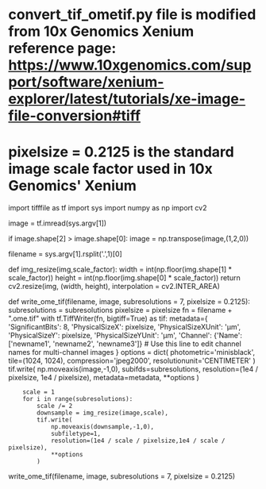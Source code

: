 # convert_tif_ometif.py file is modified from 10x Genomics Xenium reference page: https://www.10xgenomics.com/support/software/xenium-explorer/latest/tutorials/xe-image-file-conversion#tiff
# pixelsize = 0.2125 is the standard image scale factor used in 10x Genomics' Xenium 

import tifffile as tf
import sys
import numpy as np
import cv2

image = tf.imread(sys.argv[1])

if image.shape[2] > image.shape[0]:
    image = np.transpose(image,(1,2,0))

filename = sys.argv[1].rsplit('.',1)[0]

def img_resize(img,scale_factor):
    width = int(np.floor(img.shape[1] * scale_factor))
    height = int(np.floor(img.shape[0] * scale_factor))
    return cv2.resize(img, (width, height), interpolation = cv2.INTER_AREA)

def write_ome_tif(filename, image, subresolutions = 7, pixelsize = 0.2125):
    subresolutions = subresolutions
    pixelsize = pixelsize
    fn = filename + ".ome.tif"
    with tf.TiffWriter(fn, bigtiff=True) as tif:
        metadata={
            'SignificantBits': 8,
            'PhysicalSizeX': pixelsize,
            'PhysicalSizeXUnit': 'µm',
            'PhysicalSizeY': pixelsize,
            'PhysicalSizeYUnit': 'µm',
            'Channel': {'Name': ['newname1', 'newname2', 'newname3']} # Use this line to edit channel names for multi-channel images
        }
        options = dict(
            photometric='minisblack',
            tile=(1024, 1024),
            compression='jpeg2000',
            resolutionunit='CENTIMETER'
        )
        tif.write(
            np.moveaxis(image,-1,0),
            subifds=subresolutions,
            resolution=(1e4 / pixelsize, 1e4 / pixelsize),
            metadata=metadata,
            **options
        )

        scale = 1
        for i in range(subresolutions):
            scale /= 2
            downsample = img_resize(image,scale),
            tif.write(
                np.moveaxis(downsample,-1,0),
                subfiletype=1,
                resolution=(1e4 / scale / pixelsize,1e4 / scale / pixelsize),
                **options
            )

write_ome_tif(filename, image, subresolutions = 7, pixelsize = 0.2125)
